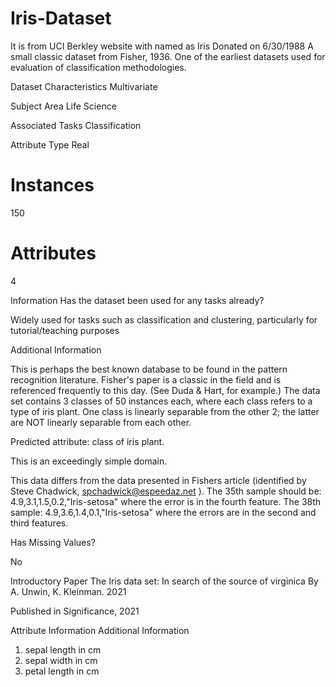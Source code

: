 # Iris-Dataset
It is from UCI Berkley website with named as Iris
Donated on 6/30/1988
A small classic dataset from Fisher, 1936. One of the earliest datasets used for evaluation of classification methodologies.

Dataset Characteristics
Multivariate

Subject Area
Life Science

Associated Tasks
Classification

Attribute Type
Real

# Instances
150

# Attributes
4

Information
Has the dataset been used for any tasks already?

Widely used for tasks such as classification and clustering, particularly for tutorial/teaching purposes

Additional Information

This is perhaps the best known database to be found in the pattern recognition literature.  Fisher's paper is a classic in the field and is referenced frequently to this day.  (See Duda & Hart, for example.)  The data set contains 3 classes of 50 instances each, where each class refers to a type of iris plant.  One class is linearly separable from the other 2; the latter are NOT linearly separable from each other.

Predicted attribute: class of iris plant.

This is an exceedingly simple domain.

This data differs from the data presented in Fishers article (identified by Steve Chadwick,  spchadwick@espeedaz.net ).  The 35th sample should be: 4.9,3.1,1.5,0.2,"Iris-setosa" where the error is in the fourth feature. The 38th sample: 4.9,3.6,1.4,0.1,"Iris-setosa" where the errors are in the second and third features.  

Has Missing Values?

No

Introductory Paper
The Iris data set: In search of the source of virginica
By A. Unwin, K. Kleinman. 2021

Published in Significance, 2021

Attribute Information
Additional Information

   1. sepal length in cm
   2. sepal width in cm
   3. petal length in cm
